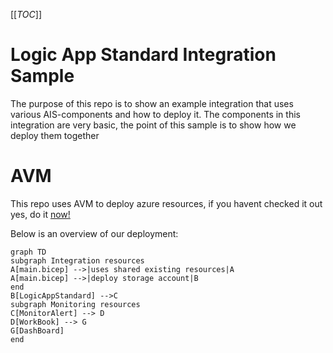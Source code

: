 [[_TOC_]]

# Logic App Standard Integration Sample

The purpose of this repo is to show an example integration that uses various AIS-components and how to deploy it. The components in this integration are very basic, the point of this sample is to show how we deploy them together


# AVM

This repo uses AVM to deploy azure resources, if you havent checked it out yes, do it [now!](https://github.com/Azure/bicep-registry-modules)


Below is an overview of our deployment:



```mermaid
graph TD
subgraph Integration resources
A[main.bicep] -->|uses shared existing resources|A
A[main.bicep] -->|deploy storage account|B
end
B[LogicAppStandard] -->C
subgraph Monitoring resources
C[MonitorAlert] --> D
D[WorkBook] --> G
G[DashBoard]
end
```

